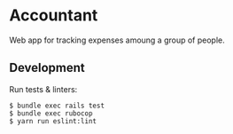 # Accountant

Web app for tracking expenses amoung a group of people.

## Development

Run tests & linters:

```shell
$ bundle exec rails test
$ bundle exec rubocop
$ yarn run eslint:lint
```
